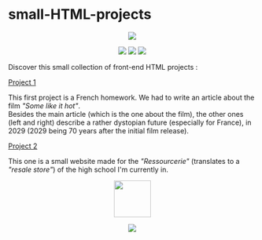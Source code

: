 # small-HTML-projects

<p align="center">
  <img src="https://i.postimg.cc/qqjj9Y2P/SMALL-HTML-PROJECTS.png">
</p>

<p align="center">
  <img src="https://ziadoua.github.io/m3-Markdown-Badges/badges/CSS/css2.svg">
  <img src="https://ziadoua.github.io/m3-Markdown-Badges/badges/HTML/html2.svg">
  <img src="https://ziadoua.github.io/m3-Markdown-Badges/badges/Javascript/javascript2.svg">
</p>

Discover this small collection of front-end HTML projects :

<a href="https://ziadoua.github.io/small-HTML-projects/articleFrançais/page.html">Project 1</a>
<p>This first project is a French homework. We had to write an article about the film <i>"Some like it hot"</i>.<br>Besides the main article (which is the one about the film), the other ones (left and right) describe a rather dystopian future (especially for France), in 2029 (2029 being 70 years after the initial film release).</p>

<a href="https://ziadoua.github.io/small-HTML-projects/ressourcerie/page.html">Project 2</a>
<p>This one is a small website made for the <i>"Ressourcerie"</i> (translates to a <i>"resale store"</i>) of the high school I'm currently in.</p>

<p align="center">
  <a href="https://github.com/ziadOUA">
    <img align="center" height="75px" src="https://pictshare.net/4jwzdi.png">
  </a>
</p>
<p align="center">
  <img src="https://ziadoua.github.io/m3-Markdown-Badges/badges/LicenceMIT/licencemit2.svg">
</p>
